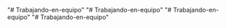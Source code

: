 "# Trabajando-en-equipo" 
"# Trabajando-en-equipo" 
"# Trabajando-en-equipo" 
"# Trabajando-en-equipo" 
